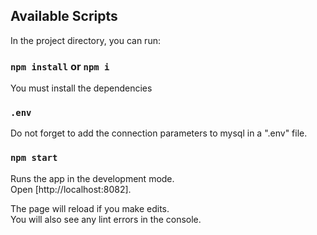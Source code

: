 ## Available Scripts

In the project directory, you can run:

### `npm install` or `npm i`

You must install the dependencies

### `.env`

Do not forget to add the connection parameters to mysql in a ".env" file.

### `npm start`

Runs the app in the development mode.<br />
Open [http://localhost:8082].

The page will reload if you make edits.<br />
You will also see any lint errors in the console.

